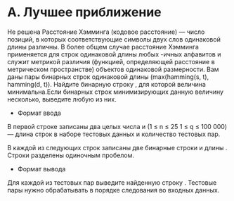 # A. Лучшее приближение 

Не решена Расстояние Хэмминга (кодовое расстояние) — число позиций, в которых соответствующие символы двух слов одинаковой длины различны. В более общем случае расстояние Хэмминга применяется для строк одинаковой длины любых -ичных алфавитов и служит метрикой различия (функцией, определяющей расстояние в метрическом пространстве) объектов одинаковой размерности. Вам даны пары бинарных строк одинаковой длины (max(hamming(s, t), hamming(d, t)). Найдите бинарную строку , для которой величина минимальна.Если бинарных строк минимизирующих данную величину несколько, выведите любую из них.

* Формат ввода

В первой строке записаны два целых числа и (1 ≤ n ≤ 25 1 ≤ q ≤ 100 000) — длина строк в наборе тестовых данных и количество тестовых пар. 

В каждой из следующих строк записаны две бинарные строки и длины . Строки разделены одиночным пробелом.

* Формат вывода

Для каждой из тестовых пар выведите найденную строку . Тестовые пары нужно обрабатывать в порядке следования во входных данных.